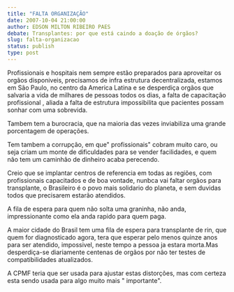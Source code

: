 ```yaml
---
title: "FALTA ORGANIZAÇÃO"
date: 2007-10-04 21:00:00
author: EDSON MILTON RIBEIRO PAES
debate: Transplantes: por que está caindo a doação de órgãos?
slug: falta-organizacao
status: publish 
type: post
---
```


Profissionais e hospitais nem sempre estão preparados para aproveitar os orgãos disponiveis, precisamos de infra estrutura decentralizada, estamos em São Paulo, no centro da America Latina e se desperdiça orgãos que salvaria a vida de milhares de pessoas todos os dias, a falta de capacitação profissional , aliada a falta de estrutura impossibilita que pacientes possam sonhar com uma sobrevida.  

Tambem tem a burocracia, que na maioria das vezes inviabiliza uma grande porcentagem de operações.  

Tem tambem a corrupção, em que" profissionais" cobram muito caro, ou seja criam um monte de dificuldades para se vender facilidades, e quem não tem um caminhão de dinheiro acaba perecendo.  

Creio que se implantar centros de referencia em todas as regiões, com profissionais capacitados e de boa vontade, nunbca vai faltar orgãos para transplante, o Brasileiro é o povo mais solidario do planeta, e sem duvidas todos que precisarem estarão atendidos.  

A fila de espera para quem não solta uma graninha, não anda, impressionante como ela anda rapido para quem paga.  

A maior cidade do Brasil tem uma fila de espera para transplante de rin, que quem for diagnosticado agora, tera que esperar pelo menos quinze anos para ser atendido, impossivel, neste tempo a pessoa ja estara morta.Mas desperdiça-se diariamente centenas de orgãos por não ter testes de compatibilidades atualizados.  

A CPMF teria que ser usada para ajustar estas distorções, mas com certeza esta sendo usada para algo muito mais " importante".

